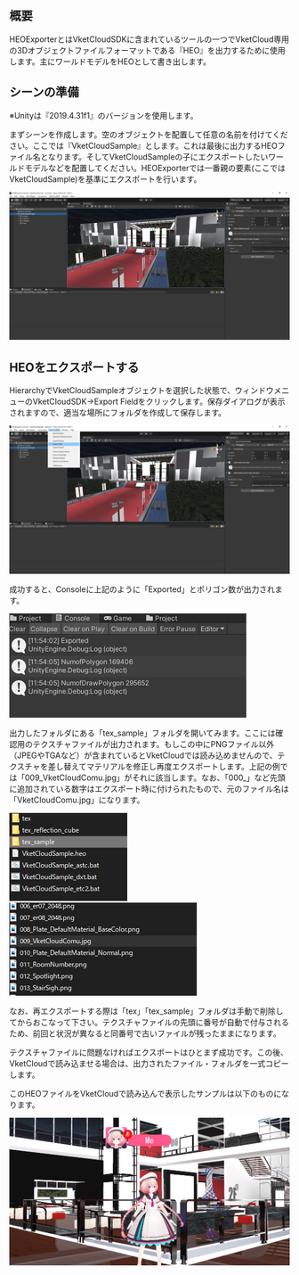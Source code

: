## 概要
HEOExporterとはVketCloudSDKに含まれているツールの一つでVketCloud専用の3Dオブジェクトファイルフォーマットである『HEO』を出力するために使用します。主にワールドモデルをHEOとして書き出します。

## シーンの準備
※Unityは『2019.4.31f1』のバージョンを使用します。 <p>
まずシーンを作成します。空のオブジェクトを配置して任意の名前を付けてください。ここでは『VketCloudSample』とします。これは最後に出力するHEOファイル名となります。そしてVketCloudSampleの子にエクスポートしたいワールドモデルなどを配置してください。HEOExporterでは一番親の要素(ここではVketCloudSample)を基準にエクスポートを行います。

<img src="img/スクリーンショット 2022-05-13 115248.png">

## HEOをエクスポートする
HierarchyでVketCloudSampleオブジェクトを選択した状態で、ウィンドウメニューのVketCloudSDK→Export Fieldをクリックします。保存ダイアログが表示されますので、適当な場所にフォルダを作成して保存します。

<img src="img/スクリーンショット 2022-05-13 115324.png">

成功すると、Consoleに上記のように「Exported」とポリゴン数が出力されます。

<img src="img/スクリーンショット 2022-05-13 115417.png">

出力したフォルダにある「tex_sample」フォルダを開いてみます。ここには確認用のテクスチャファイルが出力されます。もしこの中にPNGファイル以外（JPEGやTGAなど）が含まれているとVketCloudでは読み込めませんので、テクスチャを差し替えてマテリアルを修正し再度エクスポートします。上記の例では「009_VketCloudComu.jpg」がそれに該当します。なお、「000_」など先頭に追加されている数字はエクスポート時に付けられたもので、元のファイル名は「VketCloudComu.jpg」になります。

<img src="img/スクリーンショット 2022-05-13 151156.png">
<img src="img/スクリーンショット 2022-05-13 151129.png">

なお、再エクスポートする際は「tex」「tex_sample」フォルダは手動で削除してからおこなって下さい。テクスチャファイルの先頭に番号が自動で付与されるため、前回と状況が異なると同番号で古いファイルが残ったままになります。

テクスチャファイルに問題なければエクスポートはひとまず成功です。この後、VketCloudで読み込ませる場合は、出力されたファイル・フォルダを一式コピーします。

このHEOファイルをVketCloudで読み込んで表示したサンプルは以下のものになります。

<img src="img/スクリーンショット 2022-05-13 114449.png">

